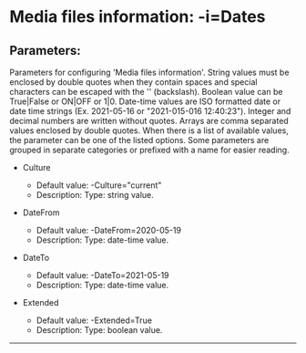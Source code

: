 # Media files information: -i=Dates

## Parameters:
Parameters for configuring 'Media files information'. String values must be enclosed by double quotes when
they contain spaces and special characters can be escaped with the '\' (backslash). Boolean value can be
True|False or ON|OFF or 1|0. Date-time values are ISO formatted date or date time strings (Ex. 2021-05-16 or
"2021-015-016 12:40:23"). Integer and decimal numbers are written without quotes. Arrays are comma separated
values enclosed by double quotes. When there is a list of available values, the parameter can be one of the
listed options. Some parameters are grouped in separate categories or prefixed with a name for easier reading.

 - Culture

	* Default value: -Culture="current"
	* Description: Type: string value.

 - DateFrom

	* Default value: -DateFrom=2020-05-19
	* Description: Type: date-time value.

 - DateTo

	* Default value: -DateTo=2021-05-19
	* Description: Type: date-time value.

 - Extended

	* Default value: -Extended=True
	* Description: Type: boolean value.


------------------------------------------------------------

